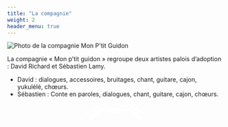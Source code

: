 ```yaml
---
title: "La compagnie"
weight: 2
header_menu: true
---
```


![Photo de la compagnie Mon P'tit Guidon](images/monptitguidon.jpg)

La compagnie « Mon p’tit guidon » regroupe deux artistes palois d’adoption : David Richard et Sébastien Lamy. 

* David : dialogues, accessoires, bruitages, chant, guitare, cajon, yukulélé, chœurs. 
* Sébastien : Conte en paroles, dialogues, chant, guitare, cajon, chœurs.

<div style="text-align:center">
<svg width="10em"  version="1.1" viewBox="0 0 74.799 21.992" xml:space="preserve" xmlns="http://www.w3.org/2000/svg"><g transform="translate(-53.709 -70.932)"><path d="m61.485 92.579c-.45506-.4216-2.5497-2.3763-3.2375-3.0212-.71973-.67482.27952-2.5752 1.1181-2.1264 1.5306-1.4237 3.8722-3.7708 5.1629-5.3776-.33655-.208.66491-1.6404 1.2494-1.7872.2249-.05644.5318.19401 2.6066 2.1272 2.0934 1.9505 2.0346 1.8234 1.2537 2.7082-.57774.65459-.86466.82035-1.1315.6537-.12168-.07599-.17384-.0558-.2819.10911-1.2166 1.4658-4.2598 4.0488-4.8005 5.3193.66058.66058-1.2493 2.0342-1.9394 1.3948zm57.87-.20891c-.58388-.61203-.71986-.88707-.56287-1.1385-.50856-.9709-4.5109-5.3055-5.0673-5.4725-.29458.18397-1.4782-.74036-1.6247-1.2687-.0424-.15313 4.0884-4.2542 4.2851-4.2542.49722 0 1.6662 1.6056 1.3233 1.8176.95782 1.0456 4.4035 4.5918 5.1605 5.3789.37422-.20027 1.6899 1.103 1.5751 1.5603-.0781.31135-3.9961 3.8953-4.2935 3.9274-.20774.02247-.32969-.06188-.79568-.55033zm-64.859-8.6123c-1.0419-.45381-1.0501-1.9431-.01358-2.4596.72542-.36149 1.5801-.07586 1.8478.61752l.07637.19781.74015-.39902c1.8705-1.0084 3.7608-2.4796 5.5941-4.3537 1.074-1.098 1.0456-1.0467.89459-1.6119-.64614-2.4189 2.2694-1.6156 5.2821 1.4554l.61662.62854-1.04.92534c-.57198.50894-1.1883 1.0637-1.3697 1.2329-.4709.43921-.42227.47511-2.045-1.5097l-.17344-.21214-1.2659.92637c-2.5398 1.9304-5.1412 3.2886-7.8901 4.5162-.41346.19027-.88328.20753-1.254.04607zm11.38-6.9382c.34886-.27423.25499-.9001-.16084-1.0723-.78839-.32656-1.2797.77379-.51561 1.1547.20555.10248.48448.0685.67645-.0824zm60.634 6.9091c-.16298-.08306-.58208-.26024-.93133-.39374-1.9071-.72894-4.4339-2.2395-7.276-4.3497l-.96833-.71896-.17467.21389c-.97695 1.1964-1.5459 1.8315-1.6271 1.8164-.16597-.03072-2.8247-2.4448-2.7772-2.5217.22682-.367 2.0784-1.9965 2.8938-2.5468 2.2025-1.4862 3.6009-1.0599 2.8596.87176-.10813.2818 2.1387 2.5211 3.8349 3.8219 1.271.97477 3.489 2.3099 3.489 2.1002 0-.21722.60463-.75127.96468-.85208 1.4693-.41138 2.3656 1.5595 1.1291 2.4827-.3133.23391-1.031.27241-1.4164.07598zm-9.2998-6.9406c.32418-.27761.20868-.95729-.18386-1.0819-.30581-.09706-.67062.03995-.80662.30296-.34116.65973.42557 1.2627.99048.77891zm-5.7709 5.9384c-3.9758-6.3579-10.145-1.5773-15.503-.82232-1.2513-.62194-1.5115-2.1906-.52271-3.1509 9.8068-3.3432 11.23-4.8344 19.332 1.6757l.37015.31978-1.3504 1.3524c-.74273.74381-1.3699 1.3496-1.3937 1.3462-.0238-.0034-.44337-.32779-.93232-.7209zm-21.971.51887c-.64747-.10204-1.9184-.42553-2.1344-.54325-.06788-.037.02524-.18163.27611-.42886 2.0638-3.4552-.1851-4.719-2.7137-5.4438l1.2502-1.1487.39089.27838c2.6792 1.9081 7.0352 1.0653 9.6706-.35389.48162.55358.54254.66373 1.311.97369-2.5498 1.1624-5.0488 2.7869-2.7787 5.8163.45706.33363.46112.32637-.29785.53358-1.608.43901-3.4525.5564-4.9742.31658zm-20.932-1.2527c-1.2783-1.1929-1.3636-1.2913-1.2277-1.4152 6.7078-6.0545 11.634-4.8085 18.395-2.3682 1.8115.54977 2.326 2.2803 1.0123 3.4048-.79037.67652-.85322.67028-4.6137-.4588-4.677-2.447-7.2243-2.1578-11.273 1.5151-.94987.75292-.67168.83515-2.2927-.67767zm13.718-7.0137c-3.8827-3.6552-9.2371-3.6716-13.487-.04124-1.1637.99412-2.1357.16747-1.0094-.85848 5.3836-3.9386 11.345-4.0859 16.13 1.119-.1959.78053-.63441.72168-1.6339-.21924zm15.639.58108c-.42855-.46-.33773-.98142.83083-1.8336 4.7775-3.4841 10.041-3.3137 15.044.31728.45236.32827.57646.64052.50256.88323-.18525.60838-.58632.46244-1.2196-.07487-4.4177-3.7481-10.681-3.1432-13.739.12514-.83346.89062-1.1038.92058-1.4184.58286z" fill="#fff"/></g></svg>
</div>
